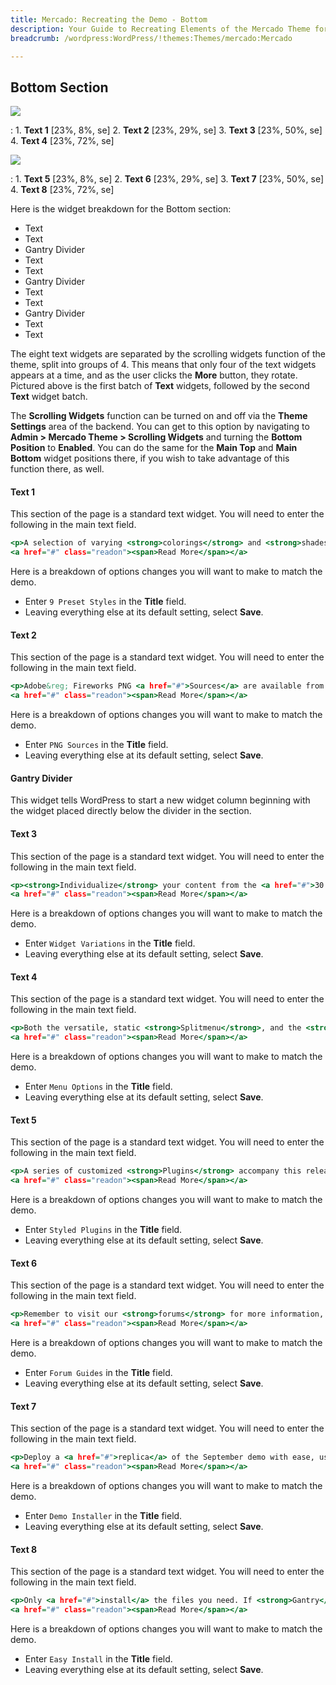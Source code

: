 ```yaml
---
title: Mercado: Recreating the Demo - Bottom
description: Your Guide to Recreating Elements of the Mercado Theme for WordPress
breadcrumb: /wordpress:WordPress/!themes:Themes/mercado:Mercado

---
```


Bottom Section
-----

![][demo]

:   1. **Text 1** [23%, 8%, se]
    2. **Text 2** [23%, 29%, se]
    3. **Text 3** [23%, 50%, se]
    4. **Text 4** [23%, 72%, se]

![][demo2]

:   1. **Text 5** [23%, 8%, se]
    2. **Text 6** [23%, 29%, se]
    3. **Text 7** [23%, 50%, se]
    4. **Text 8** [23%, 72%, se]

Here is the widget breakdown for the Bottom section:

* Text
* Text
* Gantry Divider
* Text
* Text
* Gantry Divider
* Text
* Text
* Gantry Divider
* Text
* Text

The eight text widgets are separated by the scrolling widgets function of the theme, split into groups of 4. This means that only four of the text widgets appears at a time, and as the user clicks the **More** button, they rotate. Pictured above is the first batch of **Text** widgets, followed by the second **Text** widget batch.

The **Scrolling Widgets** function can be turned on and off via the **Theme Settings** area of the backend. You can get to this option by navigating to **Admin > Mercado Theme > Scrolling Widgets** and turning the **Bottom Position** to **Enabled**. You can do the same for the **Main Top** and **Main Bottom** widget positions there, if you wish to take advantage of this function there, as well.

#### Text 1

This section of the page is a standard text widget. You will need to enter the following in the main text field.

~~~ .html
<p>A selection of varying <strong>colorings</strong> and <strong>shades</strong>, to demonstrate the <a href="#">stylistic diversity</a> of the <strong>Mercado</strong> theme.</p>
<a href="#" class="readon"><span>Read More</span></a>
~~~

Here is a breakdown of options changes you will want to make to match the demo.

* Enter `9 Preset Styles` in the **Title** field.
* Leaving everything else at its default setting, select **Save**.

#### Text 2

This section of the page is a standard text widget. You will need to enter the following in the main text field.

~~~ .html
<p>Adobe&reg; Fireworks PNG <a href="#">Sources</a> are available from the Mercado <strong>download</strong> section.</p>
<a href="#" class="readon"><span>Read More</span></a>
~~~

Here is a breakdown of options changes you will want to make to match the demo.

* Enter `PNG Sources` in the **Title** field.
* Leaving everything else at its default setting, select **Save**.

#### Gantry Divider

This widget tells WordPress to start a new widget column beginning with the widget placed directly below the divider in the section.

#### Text 3

This section of the page is a standard text widget. You will need to enter the following in the main text field.

~~~ .html
<p><strong>Individualize</strong> your content from the <a href="#">30 variations</a>, allowing for widget visual <strong>independence</strong>.</p>
<a href="#" class="readon"><span>Read More</span></a>
~~~

Here is a breakdown of options changes you will want to make to match the demo.

* Enter `Widget Variations` in the **Title** field.
* Leaving everything else at its default setting, select **Save**.

#### Text 4

This section of the page is a standard text widget. You will need to enter the following in the main text field.

~~~ .html
<p>Both the versatile, static <strong>Splitmenu</strong>, and the <strong>Mootools</strong> enhanced <a href="#">Fusion Menu</a> accompany this theme.</p>
<a href="#" class="readon"><span>Read More</span></a>
~~~

Here is a breakdown of options changes you will want to make to match the demo.

* Enter `Menu Options` in the **Title** field.
* Leaving everything else at its default setting, select **Save**.

#### Text 5

This section of the page is a standard text widget. You will need to enter the following in the main text field.

~~~ .html
<p>A series of customized <strong>Plugins</strong> accompany this release, e.g. <strong>custom</strong> styling for <a href="#">RokNewsPager</a>.</p>
<a href="#" class="readon"><span>Read More</span></a>
~~~

Here is a breakdown of options changes you will want to make to match the demo.

* Enter `Styled Plugins` in the **Title** field.
* Leaving everything else at its default setting, select **Save**.

#### Text 6

This section of the page is a standard text widget. You will need to enter the following in the main text field.

~~~ .html
<p>Remember to visit our <strong>forums</strong> for more information, and <a href="#">community</a> <strong>assistance</strong>.</p>
<a href="#" class="readon"><span>Read More</span></a>
~~~

Here is a breakdown of options changes you will want to make to match the demo.

* Enter `Forum Guides` in the **Title** field.
* Leaving everything else at its default setting, select **Save**.

#### Text 7

This section of the page is a standard text widget. You will need to enter the following in the main text field.

~~~ .html
<p>Deploy a <a href="#">replica</a> of the September demo with ease, using the <strong>RocketLauncher</strong> package.</p>
<a href="#" class="readon"><span>Read More</span></a>
~~~

Here is a breakdown of options changes you will want to make to match the demo.

* Enter `Demo Installer` in the **Title** field.
* Leaving everything else at its default setting, select **Save**.

#### Text 8

This section of the page is a standard text widget. You will need to enter the following in the main text field.

~~~ .html
<p>Only <a href="#">install</a> the files you need. If <strong>Gantry</strong> is present, then use the <strong>Standalone</strong> package.</p>
<a href="#" class="readon"><span>Read More</span></a>
~~~

Here is a breakdown of options changes you will want to make to match the demo.

* Enter `Easy Install` in the **Title** field.
* Leaving everything else at its default setting, select **Save**.

[demo]: assets/demo_9.jpeg
[demo2]: assets/demo_10.jpeg
